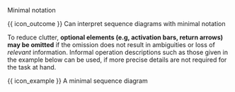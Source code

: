 <span id="title">Minimal notation</span>

<span id="prereqs"></span>

<span id="outcomes">{{ icon_outcome }} Can interpret sequence diagrams with minimal notation</span>

<div id="body">

To reduce clutter, **optional elements (e.g, activation bars, return arrows) may be omitted** if the omission does not result in ambiguities or loss of <tooltip content="i.e., information relevant to the purpose of the diagram">_relevant_ information</tooltip>. Informal operation descriptions such as those given in the example below can be used, if more precise details are not required for the task at hand.

<box>

{{ icon_example }} A minimal sequence diagram

<!-- TODO: add a more detailed version of the SD for comparison -->

<pic eager src="{{baseUrl}}/uml/sequenceDiagrams/minimalNotation/images/textLogic.png" width="350" />
<p/>

</box>

</div>

<div id="extras">
</div>
